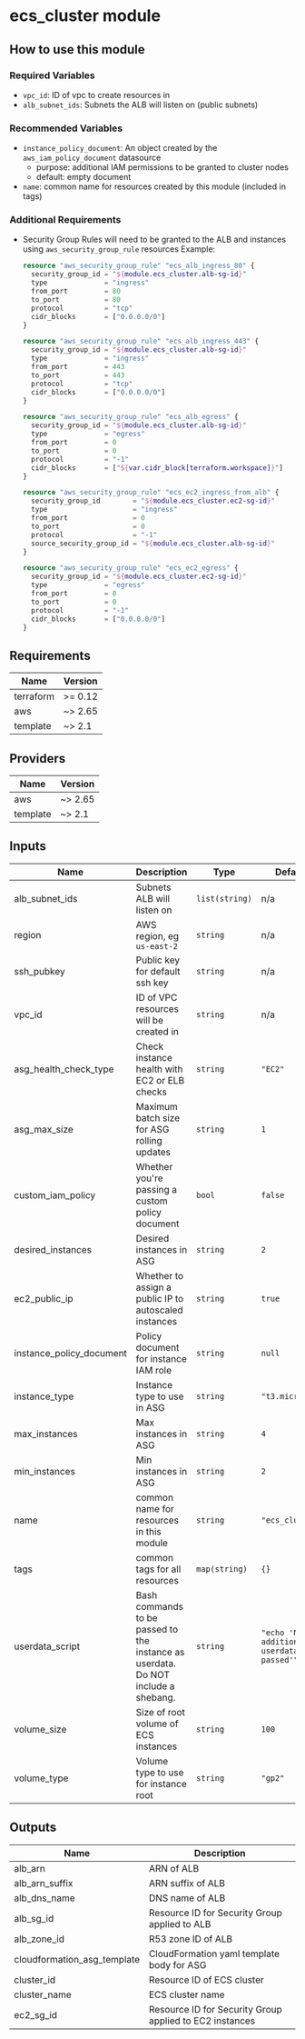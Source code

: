 # ecs_cluster module

## How to use this module

### Required Variables
* `vpc_id`: ID of vpc to create resources in
* `alb_subnet_ids`: Subnets the ALB will listen on (public subnets)

### Recommended Variables
* `instance_policy_document`: An object created by the `aws_iam_policy_document` datasource
  * purpose: additional IAM permissions to be granted to cluster nodes
  * default: empty document
* `name`: common name for resources created by this module (included in tags)

### Additional Requirements
* Security Group Rules will need to be granted to the ALB and instances using `aws_security_group_rule` resources
  Example:
  ```terraform
  resource "aws_security_group_rule" "ecs_alb_ingress_80" {
    security_group_id = "${module.ecs_cluster.alb-sg-id}"
    type              = "ingress"
    from_port         = 80
    to_port           = 80
    protocol          = "tcp"
    cidr_blocks       = ["0.0.0.0/0"]
  }

  resource "aws_security_group_rule" "ecs_alb_ingress_443" {
    security_group_id = "${module.ecs_cluster.alb-sg-id}"
    type              = "ingress"
    from_port         = 443
    to_port           = 443
    protocol          = "tcp"
    cidr_blocks       = ["0.0.0.0/0"]
  }

  resource "aws_security_group_rule" "ecs_alb_egress" {
    security_group_id = "${module.ecs_cluster.alb-sg-id}"
    type              = "egress"
    from_port         = 0
    to_port           = 0
    protocol          = "-1"
    cidr_blocks       = ["${var.cidr_block[terraform.workspace]}"]
  }

  resource "aws_security_group_rule" "ecs_ec2_ingress_from_alb" {
    security_group_id        = "${module.ecs_cluster.ec2-sg-id}"
    type                     = "ingress"
    from_port                = 0
    to_port                  = 0
    protocol                 = "-1"
    source_security_group_id = "${module.ecs_cluster.alb-sg-id}"
  }

  resource "aws_security_group_rule" "ecs_ec2_egress" {
    security_group_id = "${module.ecs_cluster.ec2-sg-id}"
    type              = "egress"
    from_port         = 0
    to_port           = 0
    protocol          = "-1"
    cidr_blocks       = ["0.0.0.0/0"]
  }
  ```

<!-- BEGINNING OF PRE-COMMIT-TERRAFORM DOCS HOOK -->
## Requirements

| Name | Version |
|------|---------|
| terraform | >= 0.12 |
| aws | ~> 2.65 |
| template | ~> 2.1 |

## Providers

| Name | Version |
|------|---------|
| aws | ~> 2.65 |
| template | ~> 2.1 |

## Inputs

| Name | Description | Type | Default | Required |
|------|-------------|------|---------|:--------:|
| alb\_subnet\_ids | Subnets ALB will listen on | `list(string)` | n/a | yes |
| region | AWS region, eg `us-east-2` | `string` | n/a | yes |
| ssh\_pubkey | Public key for default ssh key | `string` | n/a | yes |
| vpc\_id | ID of VPC resources will be created in | `string` | n/a | yes |
| asg\_health\_check\_type | Check instance health with EC2 or ELB checks | `string` | `"EC2"` | no |
| asg\_max\_size | Maximum batch size for ASG rolling updates | `string` | `1` | no |
| custom\_iam\_policy | Whether you're passing a custom policy document | `bool` | `false` | no |
| desired\_instances | Desired instances in ASG | `string` | `2` | no |
| ec2\_public\_ip | Whether to assign a public IP to autoscaled instances | `string` | `true` | no |
| instance\_policy\_document | Policy document for instance IAM role | `string` | `null` | no |
| instance\_type | Instance type to use in ASG | `string` | `"t3.micro"` | no |
| max\_instances | Max instances in ASG | `string` | `4` | no |
| min\_instances | Min instances in ASG | `string` | `2` | no |
| name | common name for resources in this module | `string` | `"ecs_cluster"` | no |
| tags | common tags for all resources | `map(string)` | `{}` | no |
| userdata\_script | Bash commands to be passed to the instance as userdata. Do NOT include a shebang. | `string` | `"echo 'No additional userdata was passed'"` | no |
| volume\_size | Size of root volume of ECS instances | `string` | `100` | no |
| volume\_type | Volume type to use for instance root | `string` | `"gp2"` | no |

## Outputs

| Name | Description |
|------|-------------|
| alb\_arn | ARN of ALB |
| alb\_arn\_suffix | ARN suffix of ALB |
| alb\_dns\_name | DNS name of ALB |
| alb\_sg\_id | Resource ID for Security Group applied to ALB |
| alb\_zone\_id | R53 zone ID of ALB |
| cloudformation\_asg\_template | CloudFormation yaml template body for ASG |
| cluster\_id | Resource ID of ECS cluster |
| cluster\_name | ECS cluster name |
| ec2\_sg\_id | Resource ID for Security Group applied to EC2 instances |

<!-- END OF PRE-COMMIT-TERRAFORM DOCS HOOK -->
